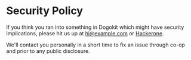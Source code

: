# Security Policy

If you think you ran into something in Dogokit which might have security implications, please hit us
up at <hi@example.com> or [Hackerone](https://hackerone.com/example).

We'll contact you personally in a short time to fix an issue through co-op and prior to any public
disclosure.
